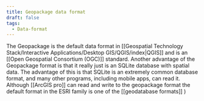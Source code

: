 ```yaml
---
title: Geopackage data format
draft: false
tags:
  - Data-format
---
```

 The Geopackage is the default data format in [[Geospatial Technology Stack/Interactive Applications/Desktop GIS/QGIS/index|QGIS]] and is an [[Open Geospatial Consortium (OGC)]] standard. Another advantage of the Geopackage format is that it really just is an SQLite database with spatial data. The advantage of this is that SQLite is an extremely common database format, and many other programs, including mobile apps, can read it. Although [[ArcGIS pro]] can read and write to the geopackage format the default format in the ESRI family is one of the [[geodatabase formats]]  )

